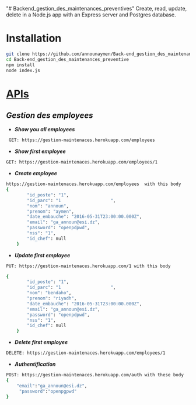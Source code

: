"# Backend_gestion_des_maintenances_preventives"
Create, read, update, delete in a Node.js app with an Express server and Postgres database.

# **Installation**

```bash
git clone https://github.com/announaymen/Back-end_gestion_des_maintenances_preventive.git
cd Back-end_gestion_des_maintenances_preventive
npm install
node index.js
```

# <u>APIs</u>

## <I> Gestion des employees</I>

- **_Show you all employees_**

```bash
 GET: https://gestion-maintenaces.herokuapp.com/employees
```

- **_Show first employee_**

```bash
GET: https://gestion-maintenaces.herokuapp.com/employees/1
```

- **_Create employee_**

```bash
https://gestion-maintenaces.herokuapp.com/employees  with this body
{
        "id_poste": "1",
        "id_parc": "1                   ",
        "nom": "announ",
        "prenom": "aymen",
        "date_embauche": "2016-05-31T23:00:00.000Z",
        "email": "ga_announ@esi.dz",
        "password": "openpdpwd",
        "nss": "1",
        "id_chef": null
    }
```

- **_Update first employee_**

```bash
PUT: https://gestion-maintenaces.herokuapp.com/1 with this body

{
        "id_poste": "1",
        "id_parc": "1                   ",
        "nom": "bendaho",
        "prenom": "riyadh",
        "date_embauche": "2016-05-31T23:00:00.000Z",
        "email": "ga_announ@esi.dz",
        "password": "openpdpwd",
        "nss": "1",
        "id_chef": null
    }
```

- **_Delete first employee_**

```bash
DELETE: https://gestion-maintenaces.herokuapp.com/employees/1
```

- **_Authentification_**

```bash
POST: https://gestion-maintenaces.herokuapp.com/auth with these body
{
    "email":"ga_announ@esi.dz",
     "password":"openpgpwd"
}
```
